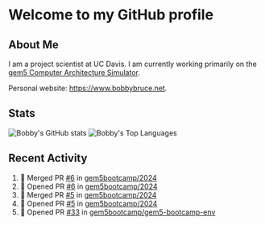 # Welcome to my GitHub profile

## About Me

I am a project scientist at UC Davis. I am currently working primarily on the [gem5 Computer Architecture Simulator](https://github.com/gem5).

Personal website: <https://www.bobbybruce.net>.

## Stats

![Bobby's GitHub stats](https://github-readme-stats.vercel.app/api?username=bobbyrbruce&show_icons=true&theme=responsive&include_all_commits=true&count_private=true&show=reviews&disable_animations=true)
![Bobby's Top Languages ](https://github-readme-stats.vercel.app/api/top-langs/?username=bobbyrbruce&layout=compact&theme=responsive&count_private=true&langs_count=10&disable_animations=true)

## Recent Activity

<!--START_SECTION:activity-->
1. 🎉 Merged PR [#6](https://github.com/gem5bootcamp/2024/pull/6) in [gem5bootcamp/2024](https://github.com/gem5bootcamp/2024)
2. 💪 Opened PR [#6](https://github.com/gem5bootcamp/2024/pull/6) in [gem5bootcamp/2024](https://github.com/gem5bootcamp/2024)
3. 🎉 Merged PR [#5](https://github.com/gem5bootcamp/2024/pull/5) in [gem5bootcamp/2024](https://github.com/gem5bootcamp/2024)
4. 💪 Opened PR [#5](https://github.com/gem5bootcamp/2024/pull/5) in [gem5bootcamp/2024](https://github.com/gem5bootcamp/2024)
5. 💪 Opened PR [#33](https://github.com/gem5bootcamp/gem5-bootcamp-env/pull/33) in [gem5bootcamp/gem5-bootcamp-env](https://github.com/gem5bootcamp/gem5-bootcamp-env)
<!--END_SECTION:activity-->
